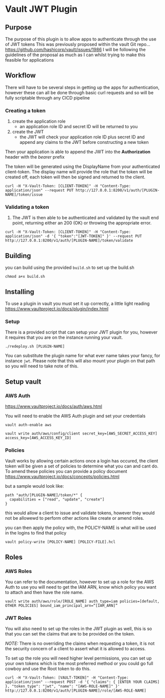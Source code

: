 # Vault JWT Plugin 

## Purpose
The purpose of this plugin is to allow apps to authenticate through the use of JWT tokens
This was previously proposed within the vault Git repo... https://github.com/hashicorp/vault/issues/1986
I will be following the guidelines of the proposal as much as I can whilst trying to make this feasible for applications

## Workflow
There will have to be several steps in getting up the apps for authentication, however these can all be done through basic curl requests and so will be fully scriptable through any CICD pipeline

### Creating a token
1. create the application role
    - an application role ID and secret ID will be returned to you
2. create the JWT
    - the JWT will check your application role ID plus secret ID and append any claims to the JWT before constructing a new token

Then your application is able to append the JWT into the **Authorization** header with the _bearer_ prefix

The token will be generated using the DisplayName from your authenticated client-token. The display name will provide the role that the token will be created off, each token will then be signed and returned to the client. 

```
curl -H "X-Vault-Token: [CLIENT-TOKEN]" -H "Content-Type: application/json" --request PUT http://127.0.0.1:8200/v1/auth/[PLUGIN-NAME]/token/issue
```

### Validating a token
1. The JWT is then able to be authenticated and validated by the vault end point, returning either an 200 (OK) or throwing the appropriate error.

```
curl -H "X-Vault-Token: [CLIENT-TOKEN]" -H "Content-Type: application/json" -d '{ "token":"[JWT-TOKEN]" }' --request PUT http://127.0.0.1:8200/v1/auth/[PLUGIN-NAME]/token/validate
```


## Building
you can build using the provided `build.sh` 
to set up the build.sh
```
chmod a+x build.sh
```

## Installing
To use a plugin in vault you must set it up correctly, a little light reading
https://www.vaultproject.io/docs/plugin/index.html


### Setup
There is a provided script that can setup your JWT plugin for you, however it requires that you are on the instance running your vault.

```
./redeploy.sh [PLUGIN-NAME]
```

You can substitute the plugin name for what ever name takes your fancy, for instance `jwt`. Please note that this will also mount your plugin on that path so you will need to take note of this.

## Setup vault

### AWS Auth
https://www.vaultproject.io/docs/auth/aws.html

You will need to enable the AWS Auth plugin and set your credentials
```
vault auth-enable aws

vault write auth/aws/config/client secret_key=[AWS_SECRET_ACCESS_KEY] access_key=[AWS_ACCESS_KEY_ID]
```

### Policies
Vault works by allowing certain actions once a login has occured, the client token will be given a set of policies to determine what you can and cant do. To amend these policies you can provide a policy document 
https://www.vaultproject.io/docs/concepts/policies.html

but a sample would look like:
```
path "auth/[PLUGIN-NAME]/token/*" {
  capabilities = ["read", "update", "create"]
}
```

this would allow a client to issue and validate tokens, however they would not be allowewd to perform other actions like create or amend roles. 

you can then apply the policy with, the POLICY-NAME is what will be used in the logins to find that policy 
```
vault policy-write [POLICY-NAME] [POLICY-FILE].hcl
```


## Roles
### AWS Roles
You can refer to the documentation, however to set up a role for the AWS Auth to use you will need to get the IAM ARN, know which policy you want to attach and then have the role name. 
```
vault write auth/aws/role/[ROLE_NAME] auth_type=iam policies=[default, OTHER POLICIES] bound_iam_principal_arn=“[IAM_ARN]”
```

### JWT Roles
You will also need to set up the roles in the JWT plugin as well, this is so that you can set the claims that are to be provided on the token. 

*NOTE:* There is no overriding the claims when requesting a token, it is not the security concern of a client to assert what it is allowed to access. 

To set up the role you will need higher level permissions, you can set up your own tokens which is the most preferred method or you could go full cowboy and use the Root token to do this. 
```
curl -H "X-Vault-Token: [VAULT-TOKEN]" -H "Content-Type: application/json" --request POST -d '{ "claims": { [ENTER YOUR CLAIMS] }, "token_type": "jwt", "name": "[AWS-ROLE-NAME]" }' http://127.0.0.1:8200/v1/auth/[PLUGIN-NAME]/role/[AWS-ROLE-NAME]
```  


